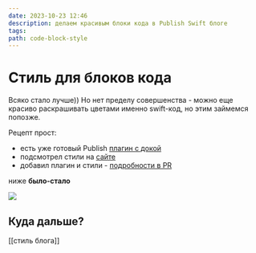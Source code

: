 ```yaml
---
date: 2023-10-23 12:46
description: делаем красивым блоки кода в Publish Swift блоге
tags: 
path: code-block-style
---
```

# Стиль для блоков кода

Всяко стало лучше)) Но нет пределу совершенства - можно еще красиво раскрашивать цветами именно swift-код, но этим займемся попозже. 

Рецепт прост:
- есть уже готовый Publish [плагин с докой](https://github.com/johnsundell/splashpublishplugin)
- подсмотрел стили на [сайте](https://www.avanderlee.com/concurrency/thread-dispatching-actor-execution/)
- добавил плагин и стили - [подробности в PR ](https://github.com/flyer2001/myBlog/pull/9/files)


ниже **было-стало**

![](https://habrastorage.org/webt/xy/z1/iv/xyz1ivi95ufvb2cexjstvdgbbzu.png)

## Куда дальше?
[[стиль блога]]  

